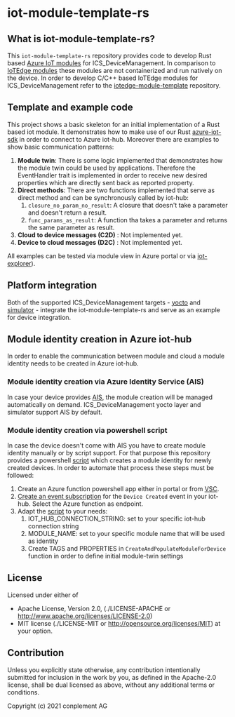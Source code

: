 # iot-module-template-rs

## What is iot-module-template-rs?
This `iot-module-template-rs` repository provides code to develop Rust based [Azure IoT modules](https://docs.microsoft.com/en-us/azure/iot-hub/iot-hub-devguide-module-twins) for ICS_DeviceManagement. In comparison to [IoTEdge modules](https://docs.microsoft.com/en-us/azure/iot-edge/module-development?view=iotedge-2020-11) these modules are not containerized and run natively on the device. In order to develop C/C++ based IoTEdge modules for ICS_DeviceManagement refer to the [iotedge-module-template](https://github.com/ICS-DeviceManagement/iotedge-module-template) repository.

## Template and example code
This project shows a basic skeleton for an initial implementation of a Rust based iot module. It demonstrates how to make use of our Rust [azure-iot-sdk](https://github.com/ICS-DeviceManagement/azure-iot-sdk) in order to connect to Azure iot-hub. Moreover there are examples to show basic communication patterns:
1. **Module twin**: There is some logic implemented that demonstrates how the module twin could be used by applications. Therefore the EventHandler trait is implemented in order to receive new desired properties which are directly sent back as reported property.
2. **Direct methods**: There are two functions implemented that serve as direct method and can be synchronously called by iot-hub:
   1. `closure_no_param_no_result`: A closure that doesn't take a parameter and doesn't return a result.
   2. `func_params_as_result`: A function tha takes a parameter and returns the same parameter as result.
3. **Cloud to device messages (C2D)** : Not implemented yet.
4. **Device to cloud messages (D2C)** : Not implemented yet.

All examples can be tested via module view in Azure portal or via [iot-explorer](https://docs.microsoft.com/en-us/azure/iot-pnp/howto-use-iot-explorer)).

## Platform integration
Both of the supported ICS_DeviceManagement targets - [yocto](https://github.com/ICS-DeviceManagement/meta-ics-dm) and [simulator](https://github.com/ICS-DeviceManagement/simulator) - integrate the iot-module-template-rs and serve as an example for device integration.

## Module identity creation in Azure iot-hub
In order to enable the communication between module and cloud a module identity needs to be created in Azure iot-hub.

### Module identity creation via Azure Identity Service (AIS)
In case your device provides [AIS](https://azure.github.io/iot-identity-service/), the module creation will be managed automatically on demand. ICS_DeviceManagement yocto layer and simulator support AIS by default.

### Module identity creation via powershell script
In case the device doesn't come with AIS you have to create module identity manually or by script support. For that purpose this repository provides a powershell [script](script/Add-ModuleToAllDevicesInIotHub.ps1) which creates a module identity for newly created devices. In order to automate that process these steps must be followed:
1. Create an Azure function powershell app either in portal or from [VSC](https://docs.microsoft.com/de-de/azure/azure-functions/create-first-function-vs-code-powershell).
2. [Create an event subscription](https://docs.microsoft.com/en-us/azure/iot-hub/iot-hub-event-grid) for the `Device Created` event in your iot-hub. Select the Azure function as endpoint.
3. Adapt the [script](script/Add-ModuleToAllDevicesInIotHub.ps1) to your needs:
   1. IOT_HUB_CONNECTION_STRING: set to your specific iot-hub connection string
   2. MODULE_NAME: set to your specific module name that will be used as identity
   3. Create TAGS and PROPERTIES in `CreateAndPopulateModuleForDevice` function in order to define initial module-twin settings

## License

Licensed under either of
* Apache License, Version 2.0, (./LICENSE-APACHE or <http://www.apache.org/licenses/LICENSE-2.0>)
* MIT license (./LICENSE-MIT or <http://opensource.org/licenses/MIT>)
at your option.

## Contribution

Unless you explicitly state otherwise, any contribution intentionally
submitted for inclusion in the work by you, as defined in the Apache-2.0
license, shall be dual licensed as above, without any additional terms or
conditions.

Copyright (c) 2021 conplement AG